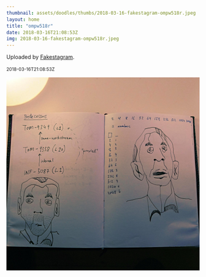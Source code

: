 ```yaml
---
thumbnail: assets/doodles/thumbs/2018-03-16-fakestagram-ompw518r.jpeg
layout: home
title: "ompw518r"
date: 2018-03-16T21:08:53Z
img: 2018-03-16-fakestagram-ompw518r.jpeg
---
```


Uploaded by [Fakestagram](https://github.com/opyate/fakestagram).

<small>2018-03-16T21:08:53Z</small>

![Uploaded by Fakestagram](assets/doodles/original/2018-03-16-fakestagram-ompw518r.jpeg)
